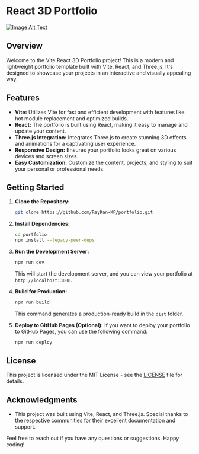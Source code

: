 # React 3D Portfolio

[![Image Alt Text](https://iili.io/J7iVGcl.png)](https://portfolio-kanishaka-pranjal.vercel.app/)


## Overview

Welcome to the Vite React 3D Portfolio project! This is a modern and lightweight portfolio template built with Vite, React, and Three.js. It's designed to showcase your projects in an interactive and visually appealing way.

## Features

- **Vite:** Utilizes Vite for fast and efficient development with features like hot module replacement and optimized builds.
- **React:** The portfolio is built using React, making it easy to manage and update your content.
- **Three.js Integration:** Integrates Three.js to create stunning 3D effects and animations for a captivating user experience.
- **Responsive Design:** Ensures your portfolio looks great on various devices and screen sizes.
- **Easy Customization:** Customize the content, projects, and styling to suit your personal or professional needs.

## Getting Started

1. **Clone the Repository:**
   ```bash
   git clone https://github.com/ReyKan-KP/portfolio.git
   ```

2. **Install Dependencies:**
   ```bash
   cd portfolio
   npm install --legacy-peer-deps
   ```

3. **Run the Development Server:**
   ```bash
   npm run dev
   ```
   This will start the development server, and you can view your portfolio at `http://localhost:3000`.


5. **Build for Production:**
   ```bash
   npm run build
   ```
   This command generates a production-ready build in the `dist` folder.

6. **Deploy to GitHub Pages (Optional):**
   If you want to deploy your portfolio to GitHub Pages, you can use the following command:
   ```bash
   npm run deploy
   ```


## License

This project is licensed under the MIT License - see the [LICENSE](LICENSE) file for details.

## Acknowledgments

- This project was built using Vite, React, and Three.js. Special thanks to the respective communities for their excellent documentation and support.

Feel free to reach out if you have any questions or suggestions. Happy coding!



